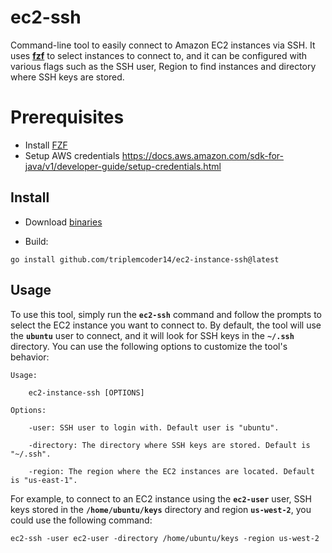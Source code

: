 # **ec2-ssh**

Command-line tool to easily connect to Amazon EC2 instances via SSH. It uses **[fzf](https://github.com/junegunn/fzf)** to select instances to connect to, and it can be configured with various flags such as the SSH user, Region to find instances and directory where SSH keys are stored.

# Prerequisites
- Install [FZF](https://github.com/junegunn/fzf#installation)
- Setup AWS credentials https://docs.aws.amazon.com/sdk-for-java/v1/developer-guide/setup-credentials.html

## **Install**

- Download [binaries](https://github.com/triplemcoder14/ec2-instance-ssh/releases)

- Build:
```
go install github.com/triplemcoder14/ec2-instance-ssh@latest
```

## **Usage**

To use this tool, simply run the **`ec2-ssh`** command and follow the prompts to select the EC2 instance you want to connect to. By default, the tool will use the **`ubuntu`** user to connect, and it will look for SSH keys in the **`~/.ssh`** directory. You can use the following options to customize the tool's behavior:

```text
Usage:

    ec2-instance-ssh [OPTIONS]

Options:

    -user: SSH user to login with. Default user is "ubuntu".

    -directory: The directory where SSH keys are stored. Default is "~/.ssh".

    -region: The region where the EC2 instances are located. Default is "us-east-1".
```

For example, to connect to an EC2 instance using the **`ec2-user`** user, SSH keys stored in the **`/home/ubuntu/keys`** directory and region **`us-west-2`**, you could use the following command:

```
ec2-ssh -user ec2-user -directory /home/ubuntu/keys -region us-west-2
```
